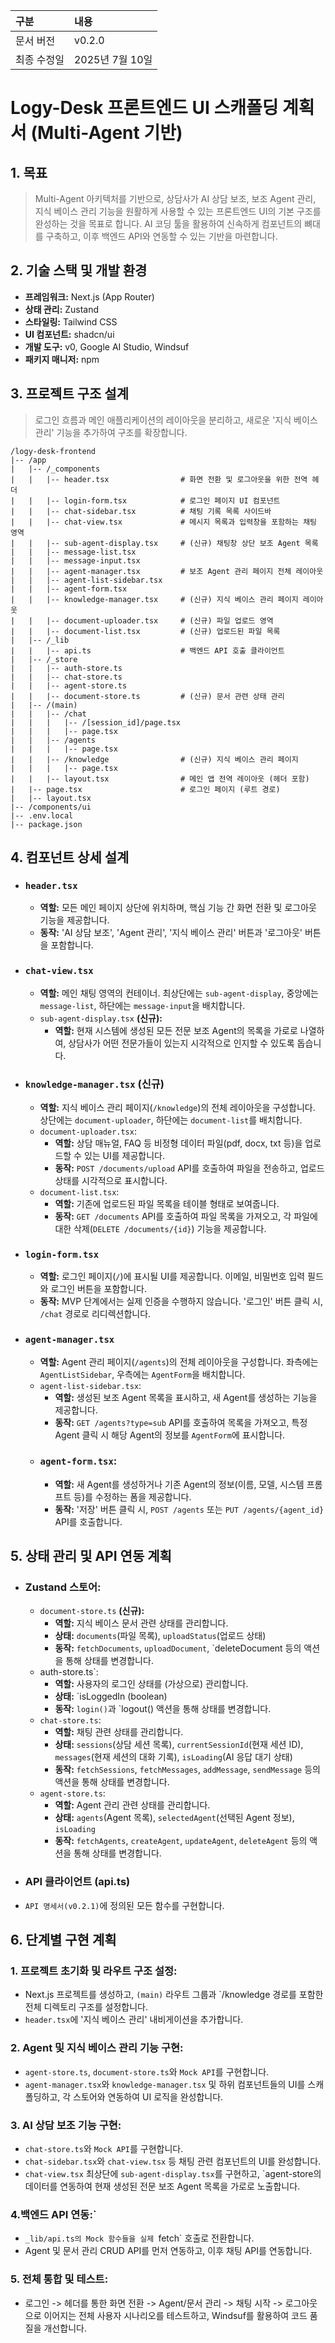 | 구분 | 내용 |
|:--|:--|
| 문서 버전 | v0.2.0 |
| 최종 수정일 | 2025년 7월 10일 |

# Logy-Desk 프론트엔드 UI 스캐폴딩 계획서 (Multi-Agent 기반)
## 1. 목표
> Multi-Agent 아키텍처를 기반으로, 상담사가 AI 상담 보조, 보조 Agent 관리, 지식 베이스 관리 기능을 원활하게 사용할 수 있는 프론트엔드 UI의 기본 구조를 완성하는 것을 목표로 합니다. AI 코딩 툴을 활용하여 신속하게 컴포넌트의 뼈대를 구축하고, 이후 백엔드 API와 연동할 수 있는 기반을 마련합니다.

## 2. 기술 스택 및 개발 환경
- **프레임워크:** Next.js (App Router)
- **상태 관리:** Zustand
- **스타일링:** Tailwind CSS
- **UI 컴포넌트:** shadcn/ui
- **개발 도구:** v0, Google AI Studio, Windsuf
- **패키지 매니저:** npm

## 3. 프로젝트 구조 설계
> 로그인 흐름과 메인 애플리케이션의 레이아웃을 분리하고, 새로운 '지식 베이스 관리' 기능을 추가하여 구조를 확장합니다.
```
/logy-desk-frontend
|-- /app
|   |-- /_components
|   |   |-- header.tsx                # 화면 전환 및 로그아웃을 위한 전역 헤더
|   |   |-- login-form.tsx            # 로그인 페이지 UI 컴포넌트
|   |   |-- chat-sidebar.tsx          # 채팅 기록 목록 사이드바
|   |   |-- chat-view.tsx             # 메시지 목록과 입력창을 포함하는 채팅 영역
|   |   |-- sub-agent-display.tsx     # (신규) 채팅창 상단 보조 Agent 목록
|   |   |-- message-list.tsx
|   |   |-- message-input.tsx
|   |   |-- agent-manager.tsx         # 보조 Agent 관리 페이지 전체 레이아웃
|   |   |-- agent-list-sidebar.tsx
|   |   |-- agent-form.tsx
|   |   |-- knowledge-manager.tsx     # (신규) 지식 베이스 관리 페이지 레이아웃
|   |   |-- document-uploader.tsx     # (신규) 파일 업로드 영역
|   |   |-- document-list.tsx         # (신규) 업로드된 파일 목록
|   |-- /_lib
|   |   |-- api.ts                    # 백엔드 API 호출 클라이언트
|   |-- /_store
|   |   |-- auth-store.ts
|   |   |-- chat-store.ts
|   |   |-- agent-store.ts
|   |   |-- document-store.ts         # (신규) 문서 관련 상태 관리
|   |-- /(main)
|   |   |-- /chat
|   |   |   |-- /[session_id]/page.tsx
|   |   |   |-- page.tsx
|   |   |-- /agents
|   |   |   |-- page.tsx
|   |   |-- /knowledge                # (신규) 지식 베이스 관리 페이지
|   |   |   |-- page.tsx
|   |   |-- layout.tsx                # 메인 앱 전역 레이아웃 (헤더 포함)
|   |-- page.tsx                      # 로그인 페이지 (루트 경로)
|   |-- layout.tsx
|-- /components/ui
|-- .env.local
|-- package.json
```

## 4. 컴포넌트 상세 설계
- ### `header.tsx`
  - **역할:** 모든 메인 페이지 상단에 위치하며, 핵심 기능 간 화면 전환 및 로그아웃 기능을 제공합니다.
  - **동작:** 'AI 상담 보조', 'Agent 관리', '지식 베이스 관리' 버튼과 '로그아웃' 버튼을 포함합니다.
- ### `chat-view.tsx`
  - **역할:** 메인 채팅 영역의 컨테이너. 최상단에는 `sub-agent-display`, 중앙에는 `message-list`, 하단에는 `message-input`을 배치합니다.
  - `sub-agent-display.tsx` **(신규):**
    - **역할:** 현재 시스템에 생성된 모든 전문 보조 Agent의 목록을 가로로 나열하여, 상담사가 어떤 전문가들이 있는지 시각적으로 인지할 수 있도록 돕습니다.
- ### `knowledge-manager.tsx` **(신규)**
  - **역할:** 지식 베이스 관리 페이지(`/knowledge`)의 전체 레이아웃을 구성합니다. 상단에는 `document-uploader`, 하단에는 `document-list`를 배치합니다.
  - `document-uploader.tsx`:
    - **역할:** 상담 매뉴얼, FAQ 등 비정형 데이터 파일(pdf, docx, txt 등)을 업로드할 수 있는 UI를 제공합니다.
    - **동작:** `POST /documents/upload` API를 호출하여 파일을 전송하고, 업로드 상태를 시각적으로 표시합니다.
  - `document-list.tsx`:
    - **역할:** 기존에 업로드된 파일 목록을 테이블 형태로 보여줍니다.
    - **동작:** `GET /documents` API를 호출하여 파일 목록을 가져오고, 각 파일에 대한 삭제(`DELETE /documents/{id}`) 기능을 제공합니다.
- ### `login-form.tsx`
  - **역할:** 로그인 페이지(`/`)에 표시될 UI를 제공합니다. 이메일, 비밀번호 입력 필드와 로그인 버튼을 포함합니다.
  - **동작:** MVP 단계에서는 실제 인증을 수행하지 않습니다. '로그인' 버튼 클릭 시, `/chat` 경로로 리디렉션합니다.
- ### `agent-manager.tsx`
  - **역할:** Agent 관리 페이지(`/agents`)의 전체 레이아웃을 구성합니다. 좌측에는 `AgentListSidebar`, 우측에는 `AgentForm`을 배치합니다.
  - `agent-list-sidebar.tsx`:
    - **역할:** 생성된 보조 Agent 목록을 표시하고, 새 Agent를 생성하는 기능을 제공합니다.
    - **동작:** `GET /agents?type=sub` API를 호출하여 목록을 가져오고, 특정 Agent 클릭 시 해당 Agent의 정보를 `AgentForm`에 표시합니다.
  - ### `agent-form.tsx`:
    - **역할:** 새 Agent를 생성하거나 기존 Agent의 정보(이름, 모델, 시스템 프롬프트 등)를 수정하는 폼을 제공합니다. 
    - **동작:** '저장' 버튼 클릭 시, `POST /agents` 또는 `PUT /agents/{agent_id}` API를 호출합니다.

## 5. 상태 관리 및 API 연동 계획
- ### **Zustand 스토어:**
  - `document-store.ts` **(신규):**
    - **역할:** 지식 베이스 문서 관련 상태를 관리합니다.
    - **상태:** `documents`(파일 목록), `uploadStatus`(업로드 상태)
    - **동작:** `fetchDocuments`, `uploadDocument`, `deleteDocument 등의 액션을 통해 상태를 변경합니다.
  - auth-store.ts`:
    - **역할:** 사용자의 로그인 상태를 (가상으로) 관리합니다. 
    - **상태:** `isLoggedIn (boolean)
    - **동작:** `login()`과 `logout() 액션을 통해 상태를 변경합니다.
  - `chat-store.ts`:
    - **역할:** 채팅 관련 상태를 관리합니다. 
    - **상태:** `sessions`(상담 세션 목록), `currentSessionId`(현재 세션 ID), `messages`(현재 세션의 대화 기록), `isLoading`(AI 응답 대기 상태)
    - **동작:** `fetchSessions`, `fetchMessages`, `addMessage`, `sendMessage` 등의 액션을 통해 상태를 변경합니다. 
  - `agent-store.ts`:
    - **역할:** Agent 관리 관련 상태를 관리합니다. 
    - **상태:** `agents`(Agent 목록), `selectedAgent`(선택된 Agent 정보), `isLoading`
    - **동작:** `fetchAgents`, `createAgent`, `updateAgent`, `deleteAgent` 등의 액션을 통해 상태를 변경합니다.

- ### API 클라이언트 (api.ts)
- `API 명세서(v0.2.1)`에 정의된 모든 함수를 구현합니다.

## 6. 단계별 구현 계획
### 1. 프로젝트 초기화 및 라우트 구조 설정:
  - Next.js 프로젝트를 생성하고, `(main)` 라우트 그룹과 `/knowledge 경로를 포함한 전체 디렉토리 구조를 설정합니다. 
  - `header.tsx`에 '지식 베이스 관리' 내비게이션을 추가합니다.
### 2. Agent 및 지식 베이스 관리 기능 구현:
  - `agent-store.ts`, `document-store.ts`와 `Mock API`를 구현합니다. 
  - `agent-manager.tsx`와 `knowledge-manager.tsx` 및 하위 컴포넌트들의 UI를 스캐폴딩하고, 각 스토어와 연동하여 UI 로직을 완성합니다.
### 3. AI 상담 보조 기능 구현:
  - `chat-store.ts`와 `Mock API`를 구현합니다.
  - `chat-sidebar.tsx`와 `chat-view.tsx` 등 채팅 관련 컴포넌트의 UI를 완성합니다. 
  - `chat-view.tsx` 최상단에 `sub-agent-display.tsx`를 구현하고, `agent-store의 데이터를 연동하여 현재 생성된 전문 보조 Agent 목록을 가로로 노출합니다.
### 4.백엔드 API 연동:`
  - `_lib/api.ts의 Mock 함수들을 실제 `fetch` 호출로 전환합니다. 
  - Agent 및 문서 관리 CRUD API를 먼저 연동하고, 이후 채팅 API를 연동합니다.
### 5. 전체 통합 및 테스트:
- 로그인 -> 헤더를 통한 화면 전환 -> Agent/문서 관리 -> 채팅 시작 -> 로그아웃으로 이어지는 전체 사용자 시나리오를 테스트하고, Windsuf를 활용하여 코드 품질을 개선합니다.